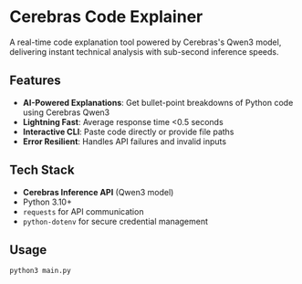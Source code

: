 # Cerebras Code Explainer

A real-time code explanation tool powered by Cerebras's Qwen3 model, delivering instant technical analysis with sub-second inference speeds.

## Features
- **AI-Powered Explanations**: Get bullet-point breakdowns of Python code using Cerebras Qwen3
- **Lightning Fast**: Average response time <0.5 seconds
- **Interactive CLI**: Paste code directly or provide file paths
- **Error Resilient**: Handles API failures and invalid inputs 

## Tech Stack
- **Cerebras Inference API** (Qwen3 model)
- Python 3.10+
- `requests` for API communication
- `python-dotenv` for secure credential management

## Usage
```bash
python3 main.py
